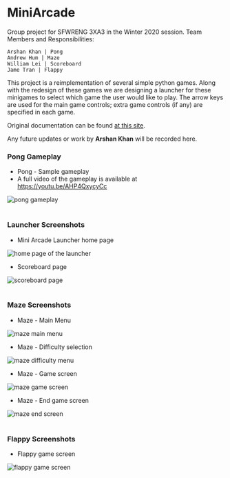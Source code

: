 # MiniArcade

Group project for SFWRENG 3XA3 in the Winter 2020 session.
Team Members and Responsibilities:

    Arshan Khan | Pong  
    Andrew Hum | Maze 
    William Lei | Scoreboard  
    Jame Tran | Flappy

This project is a reimplementation of several simple python games. Along with the redesign of these games we are designing a launcher for these minigames to select which game the user would like to play. The arrow keys are used for the main game controls; extra game controls (if any) are specified in each game.

Original documentation can be found <a href="https://gitlab.cas.mcmaster.ca/khana172/3xa3-project/-/tree/master/Doc" target="_blank">at this site</a>.

Any future updates or work by **Arshan Khan** will be recorded here.

### Pong Gameplay

- Pong - Sample gameplay
- A full video of the gameplay is available at https://youtu.be/AHP4QxycyCc

![pong gameplay](screenshots/newPong.gif) <br /> <br />

### Launcher Screenshots

- Mini Arcade Launcher home page

![home page of the launcher](screenshots/launcher_main.jpg) <br />

- Scoreboard page

![scoreboard page](screenshots/score_maze.jpg) <br /> <br />

### Maze Screenshots

- Maze - Main Menu

![maze main menu](screenshots/maze_main.jpg) <br />

- Maze - Difficulty selection

![maze difficulty menu](screenshots/maze_diff.jpg) <br />

- Maze - Game screen

![maze game screen](screenshots/maze_med.jpg) <br />

- Maze - End game screen

![maze end screen](screenshots/maze_end.jpg) <br /> <br />

### Flappy Screenshots

- Flappy game screen

![flappy game screen](screenshots/flappy_main.jpg) <br />
